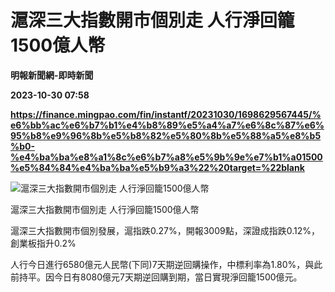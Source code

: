 # 滬深三大指數開市個別走 人行淨回籠1500億人幣
**明報新聞網-即時新聞**

**2023-10-30 07:58**

**https://finance.mingpao.com/fin/instantf/20231030/1698629567445/%e6%bb%ac%e6%b7%b1%e4%b8%89%e5%a4%a7%e6%8c%87%e6%95%b8%e9%96%8b%e5%b8%82%e5%80%8b%e5%88%a5%e8%b5%b0-%e4%ba%ba%e8%a1%8c%e6%b7%a8%e5%9b%9e%e7%b1%a01500%e5%84%84%e4%ba%ba%e5%b9%a3%22%20target=%22blank**

![滬深三大指數開市個別走 人行淨回籠1500億人幣](https://fs.mingpao.com/fin/20231030/s00010/ee1a6dadd359a8c1f0e9700b0c76ff7d.jpg)

滬深三大指數開市個別走 人行淨回籠1500億人幣

滬深三大指數開市個別發展，滬指跌0.27%，開報3009點，深證成指跌0.12%，創業板指升0.2%

人行今日進行6580億元人民幣(下同)7天期逆回購操作，中標利率為1.80%，與此前持平。因今日有8080億元7天期逆回購到期，當日實現淨回籠1500億元。